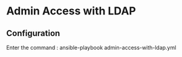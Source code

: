 # Admin Access with LDAP

## Configuration

Enter the command :  ansible-playbook admin-access-with-ldap.yml



